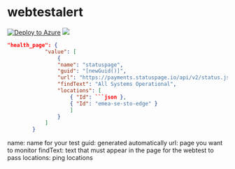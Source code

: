 # webtestalert
[![Deploy to Azure](https://azuredeploy.net/deploybutton.png)](https://portal.azure.com/#create/Microsoft.Template/uri/https%3A%2F%2Fraw.githubusercontent.com%2Fkaranotts%2Farm_templates%2Fmaster%2Fwebtestalert%2Fapp_ins_alerts.json)
<a href="http://armviz.io/#/?load=https%3A%2F%2Fraw.githubusercontent.com%2Fkaranotts%2Farm_templates%2Fmaster%2Fwebtestalert%2Fapp_ins_alerts.json" target="_blank">
    <img src="http://armviz.io/visualizebutton.png"/>
</a>


```json
"health_page": {
            "value": [
                {
                "name": "statuspage",
                "guid": "[newGuid()]",
                "url": "https://payments.statuspage.io/api/v2/status.json",
                "findText": "All Systems Operational",
                "locations": [
                    { "Id": ```json },
                    { "Id": "emea-se-sto-edge" }
                    ]
                }
            ]
        }
```
name: name for your test
guid: generated automatically
url: page you want to monitor
findText: text that must appear in the page for the webtest to pass
locations: ping locations
